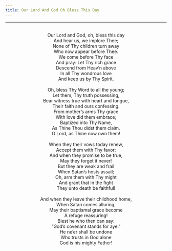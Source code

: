 ```yaml
---
title: Our Lord And God Oh Bless This Day
---
```


---
<center>
<br/>
Our Lord and God, oh, bless this day<br/>
And hear us, we implore Thee;<br/>
None of Thy children turn away<br/>
Who now appear before Thee.<br/>
We come before Thy face<br/>
And pray: Let Thy rich grace<br/>
Descend from Heav’n above<br/>
In all Thy wondrous love<br/>
And keep us by Thy Spirit.<br/>
<br/>
Oh, bless Thy Word to all the young;<br/>
Let them, Thy truth possessing,<br/>
Bear witness true with heart and tongue,<br/>
Their faith and ours confessing.<br/>
From mother’s arms Thy grace<br/>
With love did them embrace;<br/>
Baptized into Thy Name,<br/>
As Thine Thou didst them claim.<br/>
O Lord, as Thine now own them!<br/>
<br/>
When they their vows today renew,<br/>
Accept them with Thy favor;<br/>
And when they promise to be true,<br/>
May they forget it never!<br/>
But they are weak and frail<br/>
When Satan’s hosts assail;<br/>
Oh, arm them with Thy might<br/>
And grant that in the fight<br/>
They unto death be faithful!<br/>
<br/>
And when they leave their childhood home,<br/>
When Satan comes alluring,<br/>
May their baptismal grace become<br/>
A refuge reassuring!<br/>
Blest he who then can say:<br/>
“God’s covenant stands for aye.”<br/>
He ne’er shall be undone<br/>
Who trusts in God alone<br/>
God is his mighty Father!<br/>

</center>